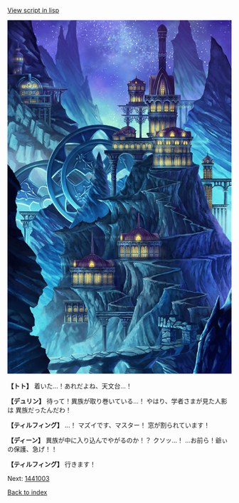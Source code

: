[View script in lisp](../scripts/1441002.txt)

![004_observatory.png](../images/backgrounds/004_observatory.png)

**【トト】**
着いた…！あれだよね、天文台…！

**【デュリン】**
待って！異族が取り巻いている…！
やはり、学者さまが見た人影は
異族だったんだわ！

**【ティルフィング】**
…！
マズイです、マスター！
窓が割られています！

**【ディーン】**
異族が中に入り込んでやがるのか！？
クソッ…！
…お前ら！爺ぃの保護、急げ！！

**【ティルフィング】**
行きます！

Next: [1441003](1441003.md)

[Back to index](index.md)

